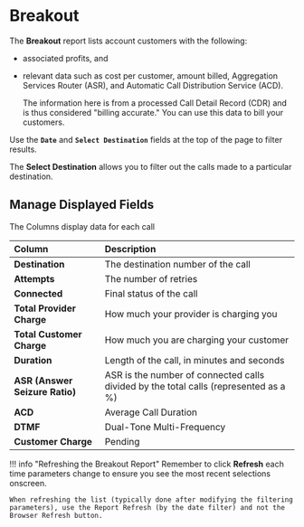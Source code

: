 # Breakout

The **Breakout** report lists account customers with the following:

* associated profits, and
* relevant data such as cost per customer, amount billed, Aggregation Services Router (ASR), and Automatic Call Distribution Service (ACD).

    The information here is from a processed Call Detail Record (CDR) and is thus considered "billing accurate." You can use this data to bill your customers.
 
 Use the **`Date`** and **`Select Destination`** fields at the top of the page to filter results.

 The **Select Destination** allows you to filter out the calls made to a particular destination.

## Manage Displayed Fields

The Columns display data for each call

|Column|Description |
|:------------|:-------------------------------------------------|
|**Destination**|The destination number of the call|
|**Attempts**|The number of retries|
|**Connected**|Final status of the call|
|**Total Provider Charge**|How much your provider is charging you|
|**Total Customer Charge**|How much you are charging your customer|
|**Duration**|Length of the call, in minutes and seconds|
|**ASR (Answer Seizure Ratio)**|ASR is the number of connected calls divided by the total calls (represented as a %)|
|**ACD**|Average Call Duration|
|**DTMF**|Dual-Tone Multi-Frequency|
|**Customer Charge**|Pending|

!!! info "Refreshing the Breakout Report"
    Remember to click **Refresh** each time parameters change to ensure you see the most recent selections onscreen.

    When refreshing the list (typically done after modifying the filtering parameters), use the Report Refresh (by the date filter) and not the Browser Refresh button.
